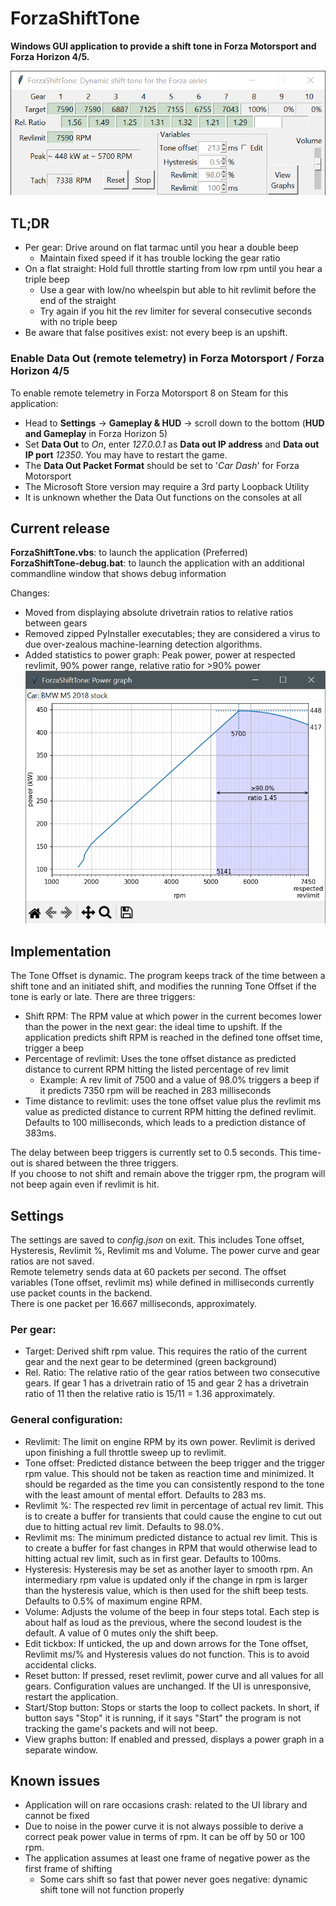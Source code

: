 # ForzaShiftTone

**Windows GUI application to provide a shift tone in Forza Motorsport and Forza Horizon 4/5.**

![example v0.78 BMW M5 2018](images/sample-BMW-M5-2018-15-1.png)

## TL;DR

- Per gear: Drive around on flat tarmac until you hear a double beep
  - Maintain fixed speed if it has trouble locking the gear ratio
- On a flat straight: Hold full throttle starting from low rpm until you hear a triple beep
  - Use a gear with low/no wheelspin but able to hit revlimit before the end of the straight
  - Try again if you hit the rev limiter for several consecutive seconds with no triple beep
- Be aware that false positives exist: not every beep is an upshift.

### Enable Data Out (remote telemetry) in Forza Motorsport / Forza Horizon 4/5

To enable remote telemetry in Forza Motorsport 8 on Steam for this application: 
- Head to **Settings** -> **Gameplay & HUD** -> scroll down to the bottom (**HUD and Gameplay** in Forza Horizon 5)
- Set **Data Out** to _On_, enter _127.0.0.1_ as **Data out IP address** and **Data out IP port** _12350_. You may have to restart the game.
- The **Data Out Packet Format** should be set to '_Car Dash_' for Forza Motorsport
- The Microsoft Store version may require a 3rd party Loopback Utility
- It is unknown whether the Data Out functions on the consoles at all

## Current release
**ForzaShiftTone.vbs**: to launch the application (Preferred)  
**ForzaShiftTone-debug.bat**: to launch the application with an additional commandline window that shows debug information

Changes:  
- Moved from displaying absolute drivetrain ratios to relative ratios between gears
- Removed zipped PyInstaller executables; they are considered a virus to due over-zealous machine-learning detection algorithms.
- Added statistics to power graph: Peak power, power at respected revlimit, 90% power range, relative ratio for >90% power
![example v0.78 BMW M5 2018 power graph](images/sample-BMW-M5-2018-15-2.png)

## Implementation

The Tone Offset is dynamic. The program keeps track of the time between a shift tone and an initiated shift, and modifies the running Tone Offset if the tone is early or late.
There are three triggers:
- Shift RPM: The RPM value at which power in the current becomes lower than the power in the next gear: the ideal time to upshift. If the application predicts shift RPM is reached in the defined tone offset time, trigger a beep
- Percentage of revlimit: Uses the tone offset distance as predicted distance to current RPM hitting the listed percentage of rev limit
  - Example: A rev limit of 7500 and a value of 98.0% triggers a beep if it predicts 7350 rpm will be reached in 283 milliseconds
- Time distance to revlimit: uses the tone offset value plus the revlimit ms value as predicted distance to current RPM hitting the defined revlimit. Defaults to 100 milliseconds, which leads to a prediction distance of 383ms.

The delay between beep triggers is currently set to 0.5 seconds. This time-out is shared between the three triggers.  
If you choose to not shift and remain above the trigger rpm, the program will not beep again even if revlimit is hit.

## Settings

The settings are saved to _config.json_ on exit. This includes Tone offset, Hysteresis, Revlimit %, Revlimit ms and Volume. The power curve and gear ratios are not saved.  
Remote telemetry sends data at 60 packets per second. The offset variables (Tone offset, revlimit ms) while defined in milliseconds currently use packet counts in the backend.  
There is one packet per 16.667 milliseconds, approximately.

### Per gear:

- Target: Derived shift rpm value. This requires the ratio of the current gear and the next gear to be determined (green background)
- Rel. Ratio: The relative ratio of the gear ratios between two consecutive gears. If gear 1 has a drivetrain ratio of 15 and gear 2 has a drivetrain ratio of 11 then the relative ratio is 15/11 = 1.36 approximately.

### General configuration:

- Revlimit: The limit on engine RPM by its own power. Revlimit is derived upon finishing a full throttle sweep up to revlimit.
- Tone offset: Predicted distance between the beep trigger and the trigger rpm value. This should not be taken as reaction time and minimized. It should be regarded as the time you can consistently respond to the tone with the least amount of mental effort. Defaults to 283 ms.
- Revlimit %: The respected rev limit in percentage of actual rev limit. This is to create a buffer for transients that could cause the engine to cut out due to hitting actual rev limit. Defaults to 98.0%.
- Revlimit ms: The minimum predicted distance to actual rev limit. This is to create a buffer for fast changes in RPM that would otherwise lead to hitting actual rev limit, such as in first gear. Defaults to 100ms.
- Hysteresis: Hysteresis may be set as another layer to smooth rpm. An intermediary rpm value is updated only if the change in rpm is larger than the hysteresis value, which is then used for the shift beep tests. Defaults to 0.5% of maximum engine RPM.
- Volume: Adjusts the volume of the beep in four steps total. Each step is about half as loud as the previous, where the second loudest is the default. A value of 0 mutes only the shift beep.
- Edit tickbox: If unticked, the up and down arrows for the Tone offset, Revlimit ms/% and Hysteresis values do not function. This is to avoid accidental clicks.
- Reset button: If pressed, reset revlimit, power curve and all values for all gears. Configuration values are unchanged. If the UI is unresponsive, restart the application.
- Start/Stop button: Stops or starts the loop to collect packets. In short, if button says "Stop" it is running, if it says "Start" the program is not tracking the game's packets and will not beep.
- View graphs button: If enabled and pressed, displays a power graph in a separate window. 

## Known issues
- Application will on rare occasions crash: related to the UI library and cannot be fixed
- Due to noise in the power curve it is not always possible to derive a correct peak power value in terms of rpm. It can be off by 50 or 100 rpm.
- The application assumes at least one frame of negative power as the first frame of shifting
  - Some cars shift so fast that power never goes negative: dynamic shift tone will not function properly
